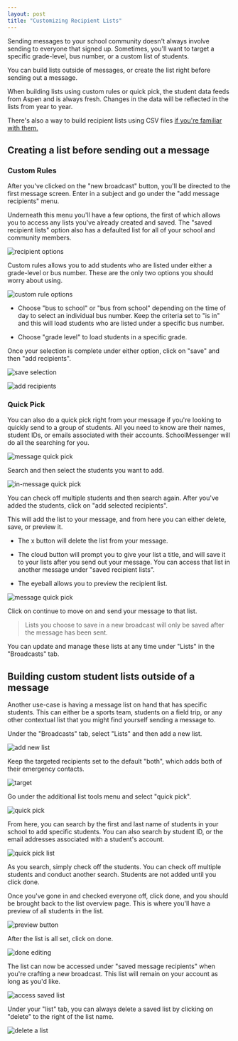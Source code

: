 ```yaml
---
layout: post
title: "Customizing Recipient Lists"
---
```


Sending messages to your school community doesn't always involve sending to everyone that signed up. Sometimes, you'll want to target a specific grade-level, bus number, or a custom list of students. 

You can build lists outside of messages, or create the list right before sending out a message. 

When building lists using custom rules or quick pick, the student data feeds from Aspen and is always fresh. Changes in the data will be reflected in the lists from year to year.

There's also a way to build recipient lists using CSV files [if you're familiar with them.](/school-messenger-help/2014/02/17/exporting-emails.html)

## Creating a list before sending out a message

### Custom Rules

After you've clicked on the "new broadcast" button, you'll be directed to the first message screen. Enter in a subject and go under the "add message recipients" menu.

Underneath this menu you'll have a few options, the first of which allows you to access any lists you've already created and saved. The "saved recipient lists" option also has a defaulted list for all of your school and community members. 

![recipient options](/school-messenger-help/images/recipient-options.png)

Custom rules allows you to add students who are listed under either a grade-level or bus number. These are the only two options you should worry about using.

![custom rule options](/school-messenger-help/images/custom-rules.png)

- Choose "bus to school" or "bus from school" depending on the time of day to select an individual bus number. Keep the criteria set to "is in" and this will load students who are listed under a specific bus number. 

- Choose "grade level" to load students in a specific grade.

Once your selection is complete under either option, click on "save" and then "add recipients".

![save selection](/school-messenger-help/images/search-save.png)

![add recipients](/school-messenger-help/images/add-recipients.png)

### Quick Pick

You can also do a quick pick right from your message if you're looking to quickly send to a group of students. All you need to know are their names, student IDs, or emails associated with their accounts. SchoolMessenger will do all the searching for you. 

![message quick pick](/school-messenger-help/images/quick-pick-message.png)

Search and then select the students you want to add. 

![in-message quick pick](/school-messenger-help/images/in-message-quick-pick.png)

You can check off multiple students and then search again. After you've added the students, click on "add selected recipients". 

This will add the list to your message, and from here you can either delete, save, or preview it.

- The x button will delete the list from your message.

- The cloud button will prompt you to give your list a title, and will save it to your lists after you send out your message. You can access that list in another message under "saved recipient lists".

- The eyeball allows you to preview the recipient list.

![message quick pick](/school-messenger-help/images/previewing-sending-list.png)

Click on continue to move on and send your message to that list. 

> Lists you choose to save in a new broadcast will only be saved after the message has been sent. 

You can update and manage these lists at any time under "Lists" in the "Broadcasts" tab.  

## Building custom student lists outside of a message

Another use-case is having a message list on hand that has specific students. This can either be a sports team, students on a field trip, or any other contextual list that you might find yourself sending a message to. 

Under the "Broadcasts" tab, select "Lists" and then add a new list.

![add new list](/school-messenger-help/images/add-new-lists.png)

Keep the targeted recipients set to the default "both", which adds both of their emergency contacts.

![target](/school-messenger-help/images/csv/target-recipients.png)

Go under the additional list tools menu and select "quick pick".

![quick pick](/school-messenger-help/images/quick-pick.png)

From here, you can search by the first and last name of students in your school to add specific students. You can also search by student ID, or the email addresses associated with a student's account.

![quick pick list](/school-messenger-help/images/quick-pick-list.png)

As you search, simply check off the students. You can check off multiple students and conduct another search. Students are not added until you click done. 

Once you've gone in and checked everyone off, click done, and you should be brought back to the list overview page. This is where you'll have a preview of all students in the list.

![preview button](/school-messenger-help/images/csv/preview-csv.png)

After the list is all set, click on done.

![done editing](/school-messenger-help/images/csv/save-uploaded-manual-list.png)

The list can now be accessed under "saved message recipients" when you're crafting a new broadcast. This list will remain on your account as long as you'd like. 

![access saved list](/school-messenger-help/images/access-saved-list.png)

Under your "list" tab, you can always delete a saved list by clicking on "delete" to the right of the list name. 

![delete a list](/school-messenger-help/images/delete-a-list.png) 